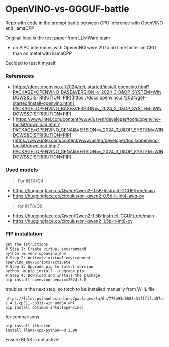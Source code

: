 # OpenVINO-vs-GGGUF-battle
Repo with code in the prompt battle between CPU inference with OpenVINO and llamaCPP

Original Idea is the test paper from LLMWare team
- on AIPC inferences with OpenVINO were 20 to 50 time faster on CPU than on metal with llamaCPP

Decided to test it myself

### References

- [https://docs.openvino.ai/2024/get-started/install-openvino.html?PACKAGE=OPENVINO_BASE&VERSION=v_2024_3_0&OP_SYSTEM=WINDOWS&DISTRIBUTION=PIP](https://docs.openvino.ai/2024/get-started/install-openvino.html?PACKAGE=OPENVINO_BASE&VERSION=v_2024_3_0&OP_SYSTEM=WINDOWS&DISTRIBUTION=PIP)
- [ https://www.intel.com/content/www/us/en/developer/tools/openvino-toolkit/download.html?PACKAGE=OPENVINO_GENAI&VERSION=v_2024_3_0&OP_SYSTEM=WINDOWS&DISTRIBUTION=PIP](https://www.intel.com/content/www/us/en/developer/tools/openvino-toolkit/download.html?PACKAGE=OPENVINO_GENAI&VERSION=v_2024_3_0&OP_SYSTEM=WINDOWS&DISTRIBUTION=PIP)

### Used models
> For INT4/Q4
- https://huggingface.co/Qwen/Qwen2-0.5B-Instruct-GGUF/tree/main
- https://huggingface.co/circulus/on-qwen2-0.5b-it-int4-awq-ov
> for INT8/Q8
- https://huggingface.co/Qwen/Qwen2-1.5B-Instruct-GGUF/tree/main
- https://huggingface.co/circulus/on-qwen2-1.5b-it-int8-ov

### PIP installation
```
get the istructions
# Step 1: Create virtual environment
python -m venv openvino_env
# Step 2: Activate virtual environment
openvino_env\Scripts\activate
# Step 3: Upgrade pip to latest version
python -m pip install --upgrade pip
# Step 4: Download and install the package
pip install openvino-genai==2024.3.0
```

troubles in the next step, so torch to be installed manually from WHL file
```
https://files.pythonhosted.org/packages/5a/6a/775b93d6888c31f1f1fc457e4f5cc89f0984412d5dcdef792b8f2aa6e812/torch-2.4.1-cp311-cp311-win_amd64.whl
pip install optimum-intel[openvino]
```

for comparisons
```
pip install tiktoken
install llama-cpp-python==0.2.90
```

Ensure BLAS is not active!


